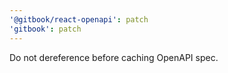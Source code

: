 ```yaml
---
'@gitbook/react-openapi': patch
'gitbook': patch
---
```


Do not dereference before caching OpenAPI spec.

